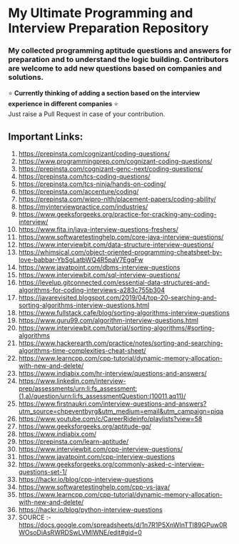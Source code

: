 # My Ultimate Programming and Interview Preparation Repository
### My collected programming aptitude questions and answers for preparation and to understand the logic building. Contributors are welcome to add new questions based on companies and solutions. 
⭐ <b>Currently thinking of adding a section based on the interview experience in different companies</b> ⭐
<br>
Just raise a Pull Request in case of your contribution.
## Important Links:
1) https://prepinsta.com/cognizant/coding-questions/
2) https://www.programmingprep.com/cognizant-coding-questions/
3) https://prepinsta.com/cognizant-genc-next/coding-questions/
4) https://prepinsta.com/tcs-coding-questions/
5) https://prepinsta.com/tcs-ninja/hands-on-coding/
6) https://prepinsta.com/accenture/coding/
7) https://prepinsta.com/wipro-nlth/placement-papers/coding-ability/
8) https://myinterviewpractice.com/industries/
9) https://www.geeksforgeeks.org/practice-for-cracking-any-coding-interview/
10) https://www.fita.in/java-interview-questions-freshers/
11) https://www.softwaretestinghelp.com/core-java-interview-questions/
12) https://www.interviewbit.com/data-structure-interview-questions/
13) https://whimsical.com/object-oriented-programming-cheatsheet-by-love-babbar-YbSgLatbWQ4R5paV7EgqFw
14) https://www.javatpoint.com/dbms-interview-questions
15) https://www.interviewbit.com/sql-interview-questions/
16) https://levelup.gitconnected.com/essential-data-structures-and-algorithms-for-coding-interviews-a283c755b304
17) https://javarevisited.blogspot.com/2019/04/top-20-searching-and-sorting-algorithms-interview-questions.html
18) https://www.fullstack.cafe/blog/sorting-algorithms-interview-questions
19) https://www.guru99.com/algorithm-interview-questions.html
20) https://www.interviewbit.com/tutorial/sorting-algorithms/#sorting-algorithms
21) https://www.hackerearth.com/practice/notes/sorting-and-searching-algorithms-time-complexities-cheat-sheet/
22) https://www.learncpp.com/cpp-tutorial/dynamic-memory-allocation-with-new-and-delete/
23) https://www.indiabix.com/hr-interview/questions-and-answers/
24) https://www.linkedin.com/interview-prep/assessments/urn:li:fs_assessment:(1,a)/question/urn:li:fs_assessmentQuestion:(10011,aq11)/
25) https://www.firstnaukri.com/interview-questions-and-answers?utm_source=chpeventbyrg&utm_medium=email&utm_campaign=piqa
26) https://www.youtube.com/c/CareerRideinfo/playlists?view=58
27) https://www.geeksforgeeks.org/aptitude-gq/
28) https://www.indiabix.com/
29) https://prepinsta.com/learn-aptitude/
30) https://www.interviewbit.com/cpp-interview-questions/
31) https://www.javatpoint.com/cpp-interview-questions
32) https://www.geeksforgeeks.org/commonly-asked-c-interview-questions-set-1/
33) https://hackr.io/blog/cpp-interview-questions
34) https://www.softwaretestinghelp.com/cpp-vs-java/
35) https://www.learncpp.com/cpp-tutorial/dynamic-memory-allocation-with-new-and-delete/
36) https://hackr.io/blog/python-interview-questions
37) SOURCE :- https://docs.google.com/spreadsheets/d/1n7R1P5XnWInTTl89GPuw0RWOsoDiAsRWRDSwLVMlWNE/edit#gid=0
